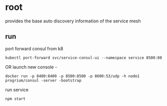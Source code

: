 # root
provides the base auto discovery information of the service mesh

## run
port forward consul from k8
```
kubectl port-forward svc/service-consul-ui --namespace service 8500:80
```

OR launch new console -
```
docker run -p 8400:8400 -p 8500:8500 -p 8600:53/udp -h node1 progrium/consul -server -bootstrap
```

run service
```
npm start
```
